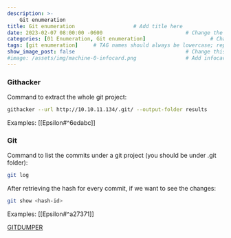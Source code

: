 ```yaml
---
description: >-
    Git enumeration
title: Git enumeration                   # Add title here
date: 2023-02-07 08:00:00 -0600                           # Change the date to match completion date
categories: [01 Enumeration, Git enumeration]                     # Change Templates to Writeup
tags: [git enumeration]     # TAG names should always be lowercase; replace template with writeup, and add relevant tags
show_image_post: false                                    # Change this to true
#image: /assets/img/machine-0-infocard.png                # Add infocard image here for post preview image
---
```

### Githacker
Command to extract the whole git project:
```bash
githacker --url http://10.10.11.134/.git/ --output-folder results
``` 
Examples:
[[Epsilon#^6edabc]]

### Git
Command to list the commits under a git project (you should be under .git folder):
```bash
git log
```
After retrieving the hash for every commit, if we want to see the changes:
```bash
git show <hash-id>
```

Examples:
[[Epsilon#^a27371]]

[GITDUMPER](https://pentester.land/tutorials/2018/10/25/source-code-disclosure-via-exposed-git-folder.html)



